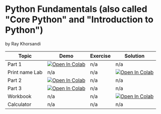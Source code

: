 # Python Fundamentals (also called "Core Python" and "Introduction to Python")

by Ray Khorsandi

| Topic | Demo | Exercise | Solution |
|---------|-------------|-------------|-------------|
| Part 1 | [![Open In Colab](https://colab.research.google.com/assets/colab-badge.svg)](https://colab.research.google.com/github/khorsandi2014/Python-Fundamentals/blob/main/Python%20Fundamentals%20Day%201.ipynb) | n/a | n/a |
| Print name Lab | n/a | n/a | [![Open In Colab](https://colab.research.google.com/assets/colab-badge.svg)](https://colab.research.google.com/github/khorsandi2014/Python-Fundamentals/blob/main/py2.py) |
| Part 2 | [![Open In Colab](https://colab.research.google.com/assets/colab-badge.svg)](https://colab.research.google.com/github/khorsandi2014/Python-Fundamentals/blob/main/Python%20Fundamentals%20Day%202.ipynb) | n/a | n/a |
| Part 3 | [![Open In Colab](https://colab.research.google.com/assets/colab-badge.svg)](https://colab.research.google.com/github/khorsandi2014/Python-Fundamentals/blob/main/Python%20Fundamentals%20Day%203.ipynb) | n/a | n/a |
| Workbook | n/a | n/a | [![Open In Colab](https://colab.research.google.com/assets/colab-badge.svg)](https://colab.research.google.com/github/khorsandi2014/Python-Fundamentals/blob/main/py2.py) |
| Calculator  | n/a | n/a | n/a |

